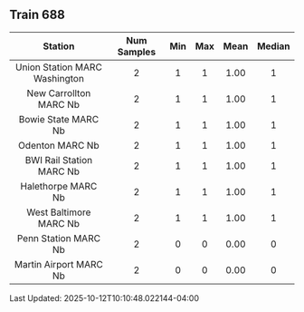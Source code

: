 ## Train 688

| Station | Num Samples | Min | Max | Mean | Median |
| :-----: | :---------: | :-: | :-: | :--: | :----: |
| Union Station MARC Washington | 2 | 1 | 1 | 1.00 | 1 |
| New Carrollton MARC Nb | 2 | 1 | 1 | 1.00 | 1 |
| Bowie State MARC Nb | 2 | 1 | 1 | 1.00 | 1 |
| Odenton MARC Nb | 2 | 1 | 1 | 1.00 | 1 |
| BWI Rail Station MARC Nb | 2 | 1 | 1 | 1.00 | 1 |
| Halethorpe MARC Nb | 2 | 1 | 1 | 1.00 | 1 |
| West Baltimore MARC Nb | 2 | 1 | 1 | 1.00 | 1 |
| Penn Station MARC Nb | 2 | 0 | 0 | 0.00 | 0 |
| Martin Airport MARC Nb | 2 | 0 | 0 | 0.00 | 0 |


Last Updated: 2025-10-12T10:10:48.022144-04:00